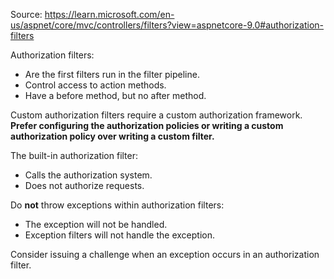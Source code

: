 Source: https://learn.microsoft.com/en-us/aspnet/core/mvc/controllers/filters?view=aspnetcore-9.0#authorization-filters

Authorization filters:

- Are the first filters run in the filter pipeline.
- Control access to action methods.
- Have a before method, but no after method.

Custom authorization filters require a custom authorization framework. **Prefer configuring the authorization policies or writing a custom authorization policy over writing a custom filter.** 

The built-in authorization filter:

- Calls the authorization system.
- Does not authorize requests.

Do **not** throw exceptions within authorization filters:

- The exception will not be handled.
- Exception filters will not handle the exception.

Consider issuing a challenge when an exception occurs in an authorization filter.